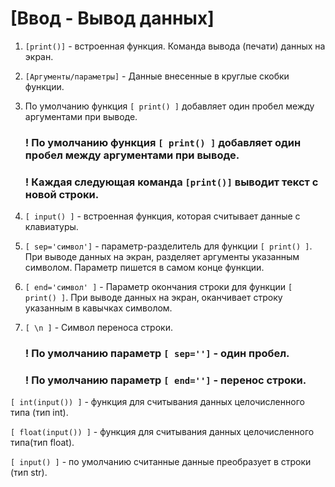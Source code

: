 # [Ввод - Вывод данных]

1. `[print()]` - встроенная функция. Команда вывода (печати) данных на экран.
   
3. `[Аргументы/параметры]` - Данные внесенные в круглые скобки функции.
   
5. По умолчанию функция `[ print() ]` добавляет один пробел между аргументами при выводе.


      ### ! По умолчанию функция `[ print() ]` добавляет один пробел между аргументами при выводе.
      ### ! Каждая следующая команда `[print()]` выводит текст с новой строки.


7. `[ input() ]` - встроенная функция, которая считывает данные с клавиатуры.
   
9. `[ sep='символ']` - параметр-разделитель для функции `[ print() ]`. При выводе данных на экран, разделяет аргументы указанным символом. Параметр пишется в самом конце функции.
    
11. `[ end='символ' ]` - Параметр окончания строки для функции `[ print() ]`. При выводе данных на экран, оканчивает строку указанным в кавычках символом.

13. `[ \n ]` - Символ переноса строки.
    

       ### ! По умолчанию параметр `[ sep='']` - один пробел.
       ### ! По умолчанию параметр `[ end='']` - перенос строки.



`[ int(input()) ]` - функция для считывания данных целочисленного типа (тип int).

`[ float(input()) ]` - функция для считывания данных целочисленного типа(тип float).

`[ input() ]` - по умолчанию считанные данные преобразует в строки (тип str).
